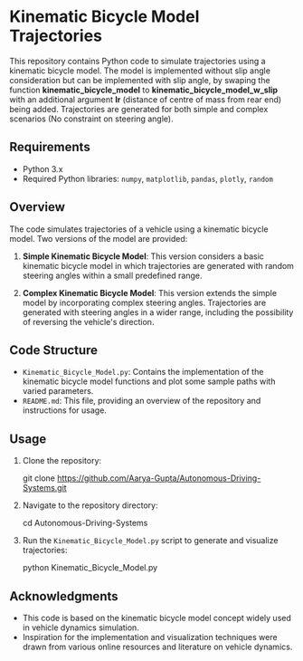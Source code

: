 # Kinematic Bicycle Model Trajectories

This repository contains Python code to simulate trajectories using a kinematic bicycle model. The model is implemented without slip angle consideration but can be implemented with slip angle, by swaping the function **kinematic_bicycle_model** to **kinematic_bicycle_model_w_slip** with an additional argument **lr** (distance of centre of mass from rear end) being added. Trajectories are generated for both simple and complex scenarios (No constraint on steering angle).

## Requirements

- Python 3.x
- Required Python libraries: `numpy`, `matplotlib`, `pandas`, `plotly`, `random`

## Overview

The code simulates trajectories of a vehicle using a kinematic bicycle model. Two versions of the model are provided:

1. **Simple Kinematic Bicycle Model**: This version considers a basic kinematic bicycle model in which trajectories are generated with random steering angles within a small predefined range.

2. **Complex Kinematic Bicycle Model**: This version extends the simple model by incorporating complex steering angles. Trajectories are generated with steering angles in a wider range, including the possibility of reversing the vehicle's direction.

## Code Structure

- `Kinematic_Bicycle_Model.py`: Contains the implementation of the kinematic bicycle model functions and plot some sample paths with varied parameters.
- `README.md`: This file, providing an overview of the repository and instructions for usage.

## Usage

1. Clone the repository:

    git clone https://github.com/Aarya-Gupta/Autonomous-Driving-Systems.git

2. Navigate to the repository directory:

    cd Autonomous-Driving-Systems

3. Run the `Kinematic_Bicycle_Model.py` script to generate and visualize trajectories:

    python Kinematic_Bicycle_Model.py

## Acknowledgments

- This code is based on the kinematic bicycle model concept widely used in vehicle dynamics simulation.
- Inspiration for the implementation and visualization techniques were drawn from various online resources and literature on vehicle dynamics.